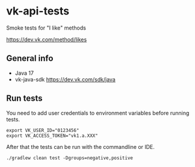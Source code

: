 # vk-api-tests

Smoke tests for "I like" methods

https://dev.vk.com/method/likes

## General info
- Java 17
- vk-java-sdk https://dev.vk.com/sdk/java

## Run tests

You need to add user credentials to environment variables before running tests.
```
export VK_USER_ID="0123456"
export VK_ACCESS_TOKEN="vk1.a.XXX"
```

After that the tests can be run with the commandline or IDE.
```
./gradlew clean test -Dgroups=negative,positive
```

